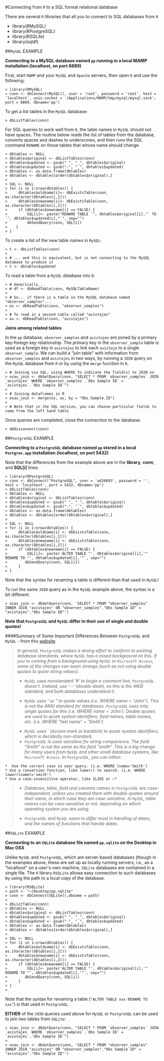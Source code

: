 #Connecting from `R` to a SQL format relational database

There are several `R` libraries that all you to connect to SQL databases from `R`

- library(RMySQL)
- library(RPostgreSQL)
- library(RSQLite)
- library(sqldf)


##`MySQL` EXAMPLE

**Connecting to a MySQL database named `pp` running in a local MAMP installation (localhost, on port 8889)**

First, start `MAMP` and your `MySQL` and `Apache` servers, then open `R` and use the following:

````
> library(RMySQL)
> conn <- dbConnect(MySQL(), user = 'root', password = 'root', host = 'localhost', unix.socket = '/Applications/MAMP/tmp/mysql/mysql.sock', port = 8889, dbname='pp')
````

To get a list tables in the `MySQL` database:

````
> dbListTables(conn)
````

For SQL queries to work well from `R`, the table names in `MySQL` should not have spaces. The routine below reads the list of tables from the database, converts spaces and dashes to underscores, and then runs the SQL command `RENAME` on those tables that whose name should change.

````
> dbtables <- NULL
> dbtables$original <- dbListTables(conn)
> dbtables$updated <- gsub(" ", "_", dbtables$original)
> dbtables$updated <- gsub("-", "_", dbtables$updated)
> dbtables <- as.data.frame(dbtables)
> dbtables <- dbtables[order(dbtables$original),]
>
> SQL <- NULL
> for (i in 1:nrow(dbtables)) {
>     dbtables$oldname[i]<- dbExistsTable(conn, as.character(dbtables[i,1]))
>     dbtables$newname[i]<- dbExistsTable(conn, as.character(dbtables[i,2]))
>     if (dbtables$newname[i] == FALSE) {
>         SQL[i]<- paste("RENAME TABLE `", dbtables$original[i],"` TO `", dbtables$updated[i],"`", sep="")
>         dbSendQuery(conn, SQL[i])
>    }
> }
````

To create a list of the new table names in `MySQL`:

````
> t <- dbListTables(conn)
> 
> # ... and this is equivalent, but is not connecting to the MySQL database to produce it 
> t <- dbtables$updated
````
	
To read a table from a `MySQL` database into `R`:

````
> # Generically...
> # df <- dbReadTable(conn, MySQLTableName)
> 
> # So... if there is a table in the MySQL database named "observer_samples"...
> os <- dbReadTable(conn, "observer_samples")
> 
> # To read in a second table called "avistajes"
> av <- dbReadTable(conn, "avistajes")
````

**Joins among related tables**

In the `pp` database, `observer_samples` and `avistajes` are joined by a primary key-foreign key relationship. The primary key in the `observer_sample` table is used as a foreign key in `avistajes` to link each `avistaje` to a single `observer_sample`. We can build a "join table" with information from `observer_samples` and `avistajes` in two ways, by running a `JOIN` query on the `MySQL` database from `R` or by using the `merge` function in `R`.

````
> # Joining via SQL, using WHERE to indicate the field(s) to JOIN on
> osav_join <- dbGetQuery(conn, "SELECT * FROM `observer_samples` JOIN `avistajes` WHERE `observer_samples`.`Obs Sample ID` = `avistajes`.`Obs Sample ID`")
>
> # Joining dataframes in R
> osav_join <- merge(os, av, by = "Obs.Sample.ID")
> 
> # Note that in the SQL version, you can choose particular fields to come from the left hand table
````
	
Once queries are completed, close the connection to the database.

````
> dbDisconnect(conn)
````

##`PostgreSQL` EXAMPLE

**Connecting to a `PostgreSQL` database named `pp` stored in a local `Postgres.app` installation (localhost, on port 5432)**

Note that the differences from the example above are in the **library**, **conn**, and **SQL[i]** lines:

````
> library(RPostgreSQL)
> conn <- dbConnect("PostgreSQL", user = 'ad26693', password = '', host = 'localhost', port = 5432, dbname='pp')
> dbListTables(conn)
> dbtables <- NULL
> dbtables$original <- dbListTables(conn)
> dbtables$updated <- gsub(" ", "_", dbtables$original)
> dbtables$updated <- gsub("-", "_", dbtables$updated)
> dbtables <- as.data.frame(dbtables)
> dbtables <- dbtables[order(dbtables$original),]
>
> SQL <- NULL
> for (i in 1:nrow(dbtables)) {
>     dbtables$oldname[i] <- dbExistsTable(conn, as.character(dbtables[i,1]))
>     dbtables$newname[i] <- dbExistsTable(conn, as.character(dbtables[i,2]))
>     if (dbtables$newname[i] == FALSE) {
>         SQL[i]<- paste('ALTER TABLE "', dbtables$original[i],'" RENAME TO "', dbtables$updated[i],'"', sep="")
>        dbSendQuery(conn, SQL[i])
>     }
> }
````

Note that the syntax for renaming a table is different than that used in `MySQL`!

To run the same `JOIN` query as in the `MySQL` example above, the syntax is a bit different:

````
> osav_join <- dbGetQuery(conn, 'SELECT * FROM "observer_samples" INNER JOIN "avistajes" ON "observer_samples"."Obs Sample ID" = "avistajes"."Obs Sample ID"')
````
	
**Note that `PostgreSQL` and `MySQL` differ in their use of single and double quotes!**

####Summary of Some Important Differences Between `PostgreSQL` and `MySQL` - from this [website](https://wiki.postgresql.org/wiki/Things_to_find_out_about_when_moving_from_MySQL_to_PostgreSQL)

> *In general, `PostgreSQL` makes a strong effort to conform to existing database standards, where `MySQL` has a mixed background on this. If you're coming from a background using `MySQL` or `Microsoft Access`, some of the changes can seem strange (such as not using double quotes to quote string values).*
 
> * *`MySQL` uses nonstandard '#' to begin a comment line; `PostgreSQL` doesn't. Instead, use '--' (double dash), as this is the ANSI standard, and both databases understand it.*
 
> * *`MySQL` uses ' or " to quote values (i.e. WHERE name = "John"). This is not the ANSI standard for databases. `PostgreSQL` uses only single quotes for this (i.e. WHERE name = 'John'). Double quotes are used to quote system identifiers; field names, table names, etc. (i.e. WHERE "last name" = 'Smith').*

> * *`MySQL` uses ` (accent mark or backtick) to quote system identifiers, which is decidedly non-standard.*
> * *`PostgreSQL` is case-sensitive for string comparisons. The field "Smith" is not the same as the field "smith". This is a big change for many users from `MySQL` and other small database systems, like `Microsoft Access`. In `PostgreSQL`, you can either:*

>	
	*  Use the correct case in your query. (i.e. WHERE lname='Smith')
	* Use a conversion function, like lower() to search. (i.e. WHERE lower(lname)='smith')
	* Use a case-insensitive operator, like ILIKE or ~*

> * *Database, table, field and columns names in `PostgreSQL` are case-independent, unless you created them with double-quotes around their name, in which case they are case-sensitive. In `MySQL`, table names can be case-sensitive or not, depending on which operating system you are using.*

> * *`PostgreSQL` and `MySQL` seem to differ most in handling of dates, and the names of functions that handle dates.*


##`SQLite` EXAMPLE

**Connecting to an `SQLite` database file named `pp.sqlite` on the Desktop in Mac OSX**

Unlike `MySQL` and `PostgreSQL`, which are server-based databases (though in the examples above, these are set up as locally running servers, i.e., as a "localhost" on a user's own machine, `SQLite` databases are contained in a single file. The `R` library `RSQLite` allowa easy connection to such databases by using the path to a local copy of the database.

````
> library(RSQLite)
> path <- "~/Desktop/pp.sqlite"
> conn <- dbConnect(SQLite(),dbname = path)
> 
> dbListTables(conn)
> dbtables <- NULL
> dbtables$original <- dbListTables(conn)
> dbtables$updated <- gsub(" ", "_", dbtables$original)
> dbtables$updated <- gsub("-", "_", dbtables$updated)
> dbtables <- as.data.frame(dbtables)
> dbtables <- dbtables[order(dbtables$original),]
>
> SQL <- NULL
> for (i in 1:nrow(dbtables)) {
>     dbtables$oldname[i] <- dbExistsTable(conn, as.character(dbtables[i,1]))
>     dbtables$newname[i] <- dbExistsTable(conn, as.character(dbtables[i,2]))
>     if (dbtables$newname[i] == FALSE) {
>         SQL[i]<- paste('ALTER TABLE "', dbtables$original[i],'" RENAME TO "', dbtables$updated[i],'"', sep="")
>        dbSendQuery(conn, SQL[i])
>     }
> }
> 
````

Note that the syntax for renaming a table (`"ALTER TABLE xxx RENAME TO xxx"`) is that used in `PostgreSQL`.

**EITHER** of the `JOIN` queries used above for `MySQL` or `PostgreSQL` can be used to join two tables from `SQLite`:

````
> osav_join <- dbGetQuery(conn, "SELECT * FROM `observer_samples` JOIN `avistajes` WHERE `observer_samples`.`Obs Sample ID` = `avistajes`.`Obs Sample ID`")
> 
> osav_join <- dbGetQuery(conn, 'SELECT * FROM "observer_samples" INNER JOIN "avistajes" ON "observer_samples"."Obs Sample ID" = "avistajes"."Obs Sample ID"')
````